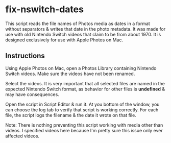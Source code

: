 # fix-nswitch-dates
This script reads the file names of Photos media as dates in a format without separators & writes that date in the photo metadata. It was made for use with old Nintendo Switch videos that claim to be from about 1970. It is designed exclusively for use with Apple Photos on Mac.
## Instructions
Using Apple Photos on Mac, open a Photos Library containing Nintendo Switch videos. Make sure the videos have not been renamed.

Select the videos. It is very important that all selected files are named in the expected Nintendo Switch format, as behavior for other files is **undefined** & may have consequences.

Open the script in Script Editor & run it. At you bottom of the window, you can choose the log tab to verify that script is working correctly. For each file, the script logs the filename & the date it wrote on that file.

Note: There is nothing preventing this script working with media other than videos. I specified videos here because I'm pretty sure this issue only ever affected videos.
